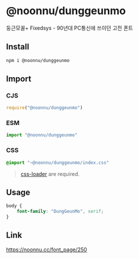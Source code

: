 # @noonnu/dunggeunmo
둥근모꼴+ Fixedsys - 90년대 PC통신에 쓰이던 고전 폰트

## Install
```sh
npm i @noonnu/dunggeunmo
```
## Import
### CJS
```js
require("@noonnu/dunggeunmo")
```
### ESM
```js
import "@noonnu/dunggeunmo"
```
### CSS 
```css
@import "~@noonnu/dunggeunmo/index.css"
```
> [css-loader](https://github.com/webpack-contrib/css-loader) are required.

## Usage
```css
body {
    font-family: "DungGeunMo", serif;
}
```

## Link
https://noonnu.cc/font_page/250